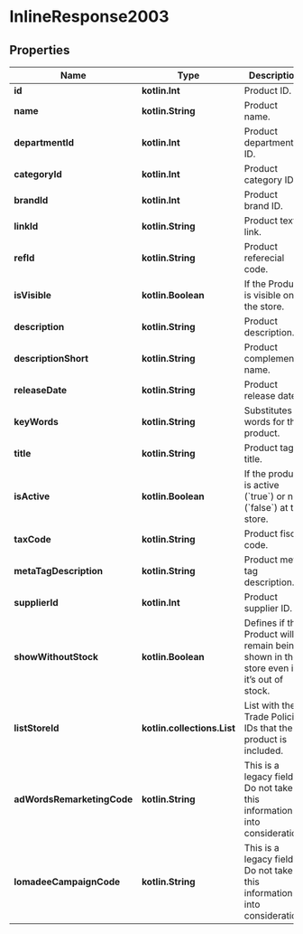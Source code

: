 
# InlineResponse2003

## Properties
Name | Type | Description | Notes
------------ | ------------- | ------------- | -------------
**id** | **kotlin.Int** | Product ID. |  [optional]
**name** | **kotlin.String** | Product name. |  [optional]
**departmentId** | **kotlin.Int** | Product department ID. |  [optional]
**categoryId** | **kotlin.Int** | Product category ID. |  [optional]
**brandId** | **kotlin.Int** | Product brand ID. |  [optional]
**linkId** | **kotlin.String** | Product text link. |  [optional]
**refId** | **kotlin.String** | Product referecial code. |  [optional]
**isVisible** | **kotlin.Boolean** | If the Product is visible on the store. |  [optional]
**description** | **kotlin.String** | Product description. |  [optional]
**descriptionShort** | **kotlin.String** | Product complement name. |  [optional]
**releaseDate** | **kotlin.String** | Product release date. |  [optional]
**keyWords** | **kotlin.String** | Substitutes words for the product. |  [optional]
**title** | **kotlin.String** | Product tag title. |  [optional]
**isActive** | **kotlin.Boolean** | If the product is active (&#x60;true&#x60;) or not (&#x60;false&#x60;) at the store. |  [optional]
**taxCode** | **kotlin.String** | Product fiscal code. |  [optional]
**metaTagDescription** | **kotlin.String** | Product meta tag description. |  [optional]
**supplierId** | **kotlin.Int** | Product supplier ID. |  [optional]
**showWithoutStock** | **kotlin.Boolean** | Defines if the Product will remain being shown in the store even if it’s out of stock. |  [optional]
**listStoreId** | **kotlin.collections.List** | List with the Trade Policies IDs that the product is included. |  [optional]
**adWordsRemarketingCode** | **kotlin.String** | This is a legacy field. Do not take this information into consideration. |  [optional]
**lomadeeCampaignCode** | **kotlin.String** | This is a legacy field. Do not take this information into consideration. |  [optional]



